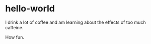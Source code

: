 # hello-world

I drink a lot of coffee and am learning about the effects of too much caffeine.

How fun.

